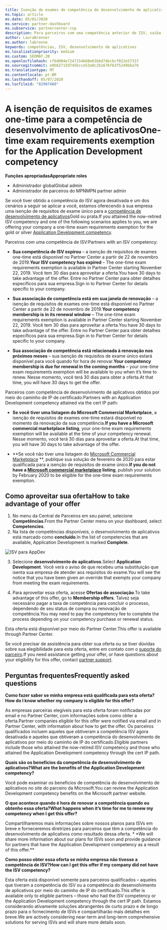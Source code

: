 ```yaml
---
title: Isenção de exames de competência de desenvolvimento de aplicativos
ms.topic: article
ms.date: 05/01/2020
ms.service: partner-dashboard
ms.subservice: partnercenter-csp
description: Para parceiros com uma competência anterior de ISV, saiba como obter uma isenção de requisitos de exame único para a competência do desenvolvimento de aplicativos
author: LauraBrenner
ms.author: labrenne
keywords: competências, ISV, desenvolvimento de aplicativos
ms.localizationpriority: medium
ms.custom: SEOMAY.20
ms.openlocfilehash: cf6d004e7247154b08e63bbd74bcbcf022e57337
ms.sourcegitcommit: e9b627159745bcce53a8c2b1676f63f5249bba76
ms.translationtype: MT
ms.contentlocale: pt-BR
ms.lasthandoff: 05/07/2020
ms.locfileid: "82907480"
---
```

# <a name="one-time-exam-requirements-exemption-for-the-application-development-competency"></a><span data-ttu-id="b9823-104">A isenção de requisitos de exames one-time para a competência de desenvolvimento de aplicativos</span><span class="sxs-lookup"><span data-stu-id="b9823-104">One-time exam requirements exemption for the Application Development competency</span></span>

<span data-ttu-id="b9823-105">**Funções apropriadas**</span><span class="sxs-lookup"><span data-stu-id="b9823-105">**Appropriate roles**</span></span>

- <span data-ttu-id="b9823-106">Administrador global</span><span class="sxs-lookup"><span data-stu-id="b9823-106">Global admin</span></span>
- <span data-ttu-id="b9823-107">Administrador de parceiros do MPN</span><span class="sxs-lookup"><span data-stu-id="b9823-107">MPN partner admin</span></span>

<span data-ttu-id="b9823-108">Se você tiver obtido a competência do ISV agora desativada e um dos cenários a seguir se aplicar a você, estamos oferecendo à sua empresa uma isenção de requisitos de exame único para a [competência de desenvolvimento de aplicativos](https://partner.microsoft.com/membership/application-development-competency)Gold ou prata.</span><span class="sxs-lookup"><span data-stu-id="b9823-108">If you attained the now-retired ISV competency and one of the following scenarios applies to you, we are offering your company a one-time exam requirements exemption for the gold or silver [Application Development competency](https://partner.microsoft.com/membership/application-development-competency).</span></span> 

<span data-ttu-id="b9823-109">Parceiros com uma competência de ISV:</span><span class="sxs-lookup"><span data-stu-id="b9823-109">Partners with an ISV competency:</span></span>

- <span data-ttu-id="b9823-110">**Sua competência de ISV expirou** – a isenção de requisitos de exames one-time está disponível no Partner Center a partir de 22 de novembro de 2019.</span><span class="sxs-lookup"><span data-stu-id="b9823-110">**Your ISV competency has expired** – The one-time exam requirements exemption is available in Partner Center starting November 22, 2019.</span></span> <span data-ttu-id="b9823-111">Você tem 30 dias para aproveitar a oferta.</span><span class="sxs-lookup"><span data-stu-id="b9823-111">You have 30 days to take advantage of the offer.</span></span> <span data-ttu-id="b9823-112">Entre no Partner Center para obter detalhes específicos para sua empresa.</span><span class="sxs-lookup"><span data-stu-id="b9823-112">Sign in to Partner Center for details specific to your company.</span></span>

- <span data-ttu-id="b9823-113">**Sua associação de competência está em sua janela de renovação** – a isenção de requisitos de exames one-time está disponível no Partner Center a partir de 22 de novembro de 2019.</span><span class="sxs-lookup"><span data-stu-id="b9823-113">**Your competency membership is in its renewal window** – The one-time exam requirements exemption is available in Partner Center starting November 22, 2019.</span></span> <span data-ttu-id="b9823-114">Você tem 30 dias para aproveitar a oferta.</span><span class="sxs-lookup"><span data-stu-id="b9823-114">You have 30 days to take advantage of the offer.</span></span> <span data-ttu-id="b9823-115">Entre no Partner Center para obter detalhes específicos para sua empresa.</span><span class="sxs-lookup"><span data-stu-id="b9823-115">Sign in to Partner Center for details specific to your company.</span></span>

- <span data-ttu-id="b9823-116">**Sua associação de competência está relacionada à renovação nos próximos meses** – sua isenção de requisitos de exame único estará disponível para você quando for hora de renovar.</span><span class="sxs-lookup"><span data-stu-id="b9823-116">**Your competency membership is due for renewal in the coming months** – your one-time exam requirements exemption will be available to you when it’s time to renew.</span></span> <span data-ttu-id="b9823-117">Nesse momento, você terá 30 dias para obter a oferta.</span><span class="sxs-lookup"><span data-stu-id="b9823-117">At that time, you will have 30 days to get the offer.</span></span>

<span data-ttu-id="b9823-118">Parceiros com competência de desenvolvimento de aplicativos obtidos por meio do caminho de IP de certificado:</span><span class="sxs-lookup"><span data-stu-id="b9823-118">Partners with an Application Development competency attained via the cert IP path:</span></span>

- <span data-ttu-id="b9823-119">**Se você tiver uma listagem do Microsoft Commercial Marketplace**, a isenção de requisitos de exames one-time estará disponível no momento da renovação da sua competência.</span><span class="sxs-lookup"><span data-stu-id="b9823-119">**If you have a Microsoft commercial marketplace listing**, your one-time exam requirements exemption will be available at the time of your competency renewal.</span></span> <span data-ttu-id="b9823-120">Nesse momento, você terá 30 dias para aproveitar a oferta.</span><span class="sxs-lookup"><span data-stu-id="b9823-120">At that time, you will have 30 days to take advantage of the offer.</span></span>

- <span data-ttu-id="b9823-121">\*\*Se você não tiver uma listagem do [Microsoft Commercial Marketplace](https://azure.microsoft.com/overview/commercial-marketplace/) \*\*, publique sua solução de fevereiro de 2020 para estar qualificada para a isenção de requisitos de exame único.</span><span class="sxs-lookup"><span data-stu-id="b9823-121">**If you do not have a [Microsoft commercial marketplace](https://azure.microsoft.com/overview/commercial-marketplace/) listing**, publish your solution by February 2020 to be eligible for the one-time exam requirements exemption.</span></span>

## <a name="how-to-take-advantage-of-your-offer"></a><span data-ttu-id="b9823-122">Como aproveitar sua oferta</span><span class="sxs-lookup"><span data-stu-id="b9823-122">How to take advantage of your offer</span></span>

1. <span data-ttu-id="b9823-123">No menu da Central de Parceiros em seu painel, selecione **Competências**.</span><span class="sxs-lookup"><span data-stu-id="b9823-123">From the Partner Center menu on your dashboard, select **Competencies**.</span></span>
2. <span data-ttu-id="b9823-124">Na lista de competências disponíveis, o desenvolvimento de aplicativos está marcado como **concluído**.</span><span class="sxs-lookup"><span data-stu-id="b9823-124">In the list of competencies that are available, Application Development is marked **Complete**.</span></span>

![ISV para AppDev](images/appdev.png)

3. <span data-ttu-id="b9823-126">Selecione **desenvolvimento de aplicativos**.</span><span class="sxs-lookup"><span data-stu-id="b9823-126">Select **Application Development**.</span></span> <span data-ttu-id="b9823-127">Você verá o aviso de que recebeu uma substituição que isenta sua empresa de atender aos requisitos do exame.</span><span class="sxs-lookup"><span data-stu-id="b9823-127">You will see the notice that you have been given an override that exempts your company from meeting the exam requirements.</span></span> 

4. <span data-ttu-id="b9823-128">Para aproveitar essa oferta, acesse **Ofertas de associação**.</span><span class="sxs-lookup"><span data-stu-id="b9823-128">To take advantage of this offer, go to **Membership offers**.</span></span> <span data-ttu-id="b9823-129">Talvez seja necessário pagar a taxa de competência para concluir o processo, dependendo de seu status de compra ou renovação de competência.</span><span class="sxs-lookup"><span data-stu-id="b9823-129">You may need to pay the competency fee to complete the process depending on your competency purchase or renewal status.</span></span> 

<span data-ttu-id="b9823-130">Esta oferta está disponível por meio do Partner Center.</span><span class="sxs-lookup"><span data-stu-id="b9823-130">This offer is available through Partner Center.</span></span>

<span data-ttu-id="b9823-131">Se você precisar de assistência para obter sua oferta ou se tiver dúvidas sobre sua elegibilidade para esta oferta, entre em contato com o [suporte do parceiro](https://partner.microsoft.com/Support).</span><span class="sxs-lookup"><span data-stu-id="b9823-131">If you need assistance getting your offer, or have questions about your eligibility for this offer, contact [partner support](https://partner.microsoft.com/Support).</span></span> 

## <a name="frequently-asked-questions"></a><span data-ttu-id="b9823-132">Perguntas frequentes</span><span class="sxs-lookup"><span data-stu-id="b9823-132">Frequently asked questions</span></span>

<span data-ttu-id="b9823-133">**Como fazer saber se minha empresa está qualificada para esta oferta?**</span><span class="sxs-lookup"><span data-stu-id="b9823-133">**How do I know whether my company is eligible for this offer?**</span></span>

<span data-ttu-id="b9823-134">As empresas parceiras elegíveis para esta oferta foram notificadas por email e no Partner Center, com informações sobre como obter a oferta.</span><span class="sxs-lookup"><span data-stu-id="b9823-134">Partner companies eligible for this offer were notified via email and in Partner Center, with information about how to get the offer.</span></span> <span data-ttu-id="b9823-135">Os parceiros qualificados incluem aqueles que obtiveram a competência ISV agora desativada e aqueles que obtiveram a competência do desenvolvimento de aplicativos por meio do caminho de IP do certificado.</span><span class="sxs-lookup"><span data-stu-id="b9823-135">Eligible partners include those who attained the now-retired ISV competency and those who attained the Application Development competency through the cert IP path.</span></span> 

<span data-ttu-id="b9823-136">**Quais são os benefícios da competência de desenvolvimento de aplicativos?**</span><span class="sxs-lookup"><span data-stu-id="b9823-136">**What are the benefits of the Application Development competency?**</span></span>

<span data-ttu-id="b9823-137">Você pode examinar os benefícios de competência do desenvolvimento de aplicativos no site do parceiro da Microsoft.</span><span class="sxs-lookup"><span data-stu-id="b9823-137">You can review the Application Development competency benefits on the Microsoft partner website.</span></span> 

<span data-ttu-id="b9823-138">**O que acontece quando é hora de renovar a competência quando eu obtenho essa oferta?**</span><span class="sxs-lookup"><span data-stu-id="b9823-138">**What happens when it’s time for me to renew my competency when I get this offer?**</span></span> 

<span data-ttu-id="b9823-139">Compartilharemos mais informações sobre nossos planos para ISVs em breve e forneceremos diretrizes para parceiros que têm a competência do desenvolvimento de aplicativos como resultado dessa oferta. \* \*</span><span class="sxs-lookup"><span data-stu-id="b9823-139">We will share more information about our plans for ISVs soon and provide guidance for partners that have the Application Development competency as a result of this offer.\*\*</span></span>  

<span data-ttu-id="b9823-140">**Como posso obter essa oferta se minha empresa não tivesse a competência de ISV?**</span><span class="sxs-lookup"><span data-stu-id="b9823-140">**How can I get this offer if my company did not have the ISV competency?**</span></span>

<span data-ttu-id="b9823-141">Esta oferta está disponível somente para parceiros qualificados – aqueles que tiveram a competência do ISV ou a competência do desenvolvimento de aplicativos por meio do caminho de IP do certificado.</span><span class="sxs-lookup"><span data-stu-id="b9823-141">This offer is available only to eligible partners – those who had the ISV competency or the Application Development competency through the cert IP path.</span></span> <span data-ttu-id="b9823-142">Estamos considerando ativamente soluções abrangentes de curto prazo e de longo prazo para o fornecimento de ISVs e compartilharão mais detalhes em breve.</span><span class="sxs-lookup"><span data-stu-id="b9823-142">We are actively considering near-term and long-term comprehensive solutions for serving ISVs and will share more details soon.</span></span> 


